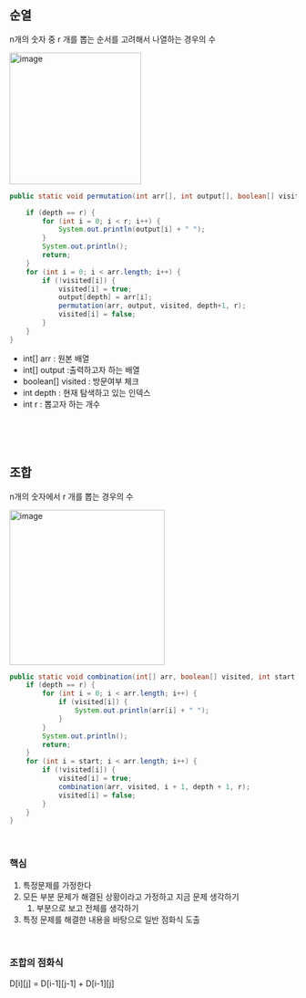 ## 순열
n개의 숫자 중 r 개를 뽑는 순서를 고려해서 나열하는 경우의 수

<img width="231" alt="image" src="https://github.com/user-attachments/assets/bce09fe8-277d-413d-9ed1-808c81e71eb4">


```java
public static void permutation(int arr[], int output[], boolean[] visited, int depth, int r) {

    if (depth == r) {
        for (int i = 0; i < r; i++) {
            System.out.println(output[i] + " ");
        }
        System.out.println();
        return;    
    }
    for (int i = 0; i < arr.length; i++) {
        if (!visited[i]) {
            visited[i] = true;
            output[depth] = arr[i];
            permutation(arr, output, visited, depth+1, r);
            visited[i] = false;
        }
    }
}
```

- int[] arr : 원본 배열
- int[] output :출력하고자 하는 배열
- boolean[] visited : 방문여부 체크
- int depth : 현재 탐색하고 있는 인덱스
- int r : 뽑고자 하는 개수


<br>
<br><br>




## 조합
n개의 숫자에서 r 개를 뽑는 경우의 수

<img width="272" alt="image" src="https://github.com/user-attachments/assets/e612f5b1-ddc5-46a5-9a83-7b5217442f70">


```java
public static void combination(int[] arr, boolean[] visited, int start, int depth, int r) {
    if (depth == r) {
        for (int i = 0; i < arr.length; i++) {
            if (visited[i]) {
                System.out.println(arr[i] + " ");
            }
        }
        System.out.println();
        return;        
    }
    for (int i = start; i < arr.length; i++) {
        if (!visited[i]) {
            visited[i] = true;
            combination(arr, visited, i + 1, depth + 1, r);
            visited[i] = false;
        }
    }
}
```
<br>

### 핵심

1. 특정문제를 가정한다
2. 모든 부분 문제가 해결된 상황이라고 가정하고 지금 문제 생각하기
    1. 부분으로 보고 전체를 생각하기
3. 특정 문제를 해결한 내용을 바탕으로 일반 점화식 도출



<br>

### 조합의 점화식 
D[i][j] = D[i-1][j-1] + D[i-1][j]

